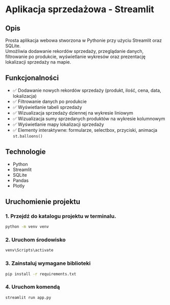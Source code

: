 # Aplikacja sprzedażowa - Streamlit

## Opis
Prosta aplikacja webowa stworzona w Pythonie przy użyciu Streamlit oraz SQLite.  
Umożliwia dodawanie rekordów sprzedaży, przeglądanie danych, filtrowanie po produkcie, wyświetlanie wykresów oraz prezentację lokalizacji sprzedaży na mapie.

## Funkcjonalności
- ✅ Dodawanie nowych rekordów sprzedaży (produkt, ilość, cena, data, lokalizacja)
- ✅ Filtrowanie danych po produkcie
- ✅ Wyświetlanie tabeli sprzedaży
- ✅ Wizualizacja sprzedaży dziennej na wykresie liniowym
- ✅ Wizualizacja sumy sprzedanych produktów na wykresie kolumnowym
- ✅ Wyświetlanie mapy lokalizacji sprzedaży
- ✅ Elementy interaktywne: formularze, selectbox, przyciski, animacja `st.balloons()`

## Technologie
- Python
- Streamlit
- SQLite
- Pandas
- Plotly

## Uruchomienie projektu

### 1. Przejdź do katalogu projektu w terminalu.
```bash
python -m venv venv
```
### 2. Uruchom środowisko
```bash
venv\Scripts\activate
```
### 3. Zainstaluj wymagane biblioteki
```bash
pip install -r requirements.txt
```
### 4. Uruchom komendą
```bash
streamlit run app.py